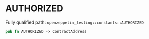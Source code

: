 # AUTHORIZED

Fully qualified path: `openzeppelin_testing::constants::AUTHORIZED`

```rust
pub fn AUTHORIZED -> ContractAddress
```

